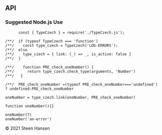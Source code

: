 






## API

### Suggested Node.js Use
          const { TypeCzech } = require('./TypeCzech.js');
    
    /**/  if (typeof TypeCzech === 'function')
    /**/    const type_czech = TypeCzech('LOG-ERRORS');
    /**/  else
    /**/    type_czech = { link: (_) => _, is_active: false }
    /**/  }

    /**/    function PRE_check_oneNumber() {
    /**/      return type_czech.check_type(arguments, 'Number')
    /**/   }

    /**/  PRE_check_oneNumber =(typeof PRE_check_oneNumber==='undefined') ? undefined:PRE_check_oneNumber
    
    oneNumber = type_czech.link(oneNumber, PRE_check_oneNumber)

    function oneNumber(){}
    
    oneNumber(7)
    oneNumber('an-error')

&copy; 2021 Steen Hansen